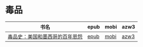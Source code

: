 # 毒品

| 书名 | epub | mobi | azw3 |
| --- | --- | --- | --- |
| [毒品史：美国和墨西哥的百年恩怨](http://ct.dalanmei.com/f/31084289-570357700-1c9c12) | [epub](http://ct.dalanmei.com/f/31084289-570357700-1c9c12) | [mobi](http://ct.dalanmei.com/f/31084289-570150766-2df70c) | [azw3](http://ct.dalanmei.com/f/31084289-571405822-823491) |
